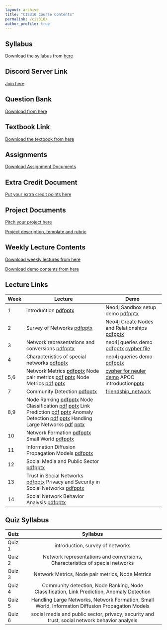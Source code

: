 ```yaml
---
layout: archive
title: "CIS310 Course Contents"
permalink: /cis310/
author_profile: true
---
```


## Syllabus

Download the syllabus from [here](https://drive.google.com/file/d/1wqEBlBXtYCwfZLJN_H6Rl3Tnn0QYPeXv/view?usp=sharing)


## Discord Server Link

[Join here](https://discord.gg/cm68SAQsjE)

## Question Bank

[Download from here](https://docs.google.com/document/d/1mCMnkhZ6qE2x23fCM-B3-tgjnyYFt1fmwsvzhI0oct8/edit#heading=h.r7bwerrixg0z)


## Textbook Link

[Download the textbook from here](https://drive.google.com/file/d/1TKI7vucHkoTseZVWmovYtwvathu-QXE_/view?usp=sharing)

## Assignments

[Download Assignment Documents](https://drive.google.com/drive/folders/1Pro0_1q7Ks9h0QoomV48kwTUB3eNVYbp?usp=sharing)


## Extra Credit Document

[Put your extra credit points here](https://docs.google.com/document/d/1m_1fZ4pop9VIuBoIWSX-xxuvG-qRasckqElYp-qv2Os/edit?usp=sharing)


## Project Documents
[Pitch your project here](https://docs.google.com/document/d/1nUvDDlweu3gG57R8kRAeN1liYM_gNtIRV0-H-hz6xuk/edit?usp=sharing)

[Project description, template and rubric](https://drive.google.com/drive/folders/1VjExeTuq1B8n3JUYYIuZ-q3nkR0SLBAK?usp=sharing)

## Weekly Lecture Contents

[Download weekly lectures from here](https://drive.google.com/drive/folders/1WTxPEDXg6zm89rPIeK6v6mdtahBKY40f?usp=sharing)

[Download demo contents from here](https://drive.google.com/drive/folders/1_AdNhTSBwOK4aYWTizrpTH7ag0OJhpJ9?usp=sharing)



## Lecture Links

|Week              | Lecture | Demo |
| --------| -------------------------- | ----------------- |
| 1       |   introduction [pdf](https://drive.google.com/file/d/1XsUxbGOxxD4cqJte8XWvZCAe5SYC0L3t/view?usp=drive_link)[pptx](https://docs.google.com/presentation/d/1Xkbpzch9YRCobtYl2MzErJgRmE0Vn3Yj/edit?usp=drive_link&ouid=116517936227271601598&rtpof=true&sd=true) | Neo4j Sandbox setup demo [pdf](https://drive.google.com/file/d/1e0yycF7uViG7EZ7KZs7qUN0Y1jQ5SfAo/view?usp=drive_link)[pptx](https://docs.google.com/presentation/d/1_BtUNy8q2W74bDrH0ACIByFYHN79R36o/edit?usp=drive_link) |
| 2      |   Survey of Networks [pdf](https://drive.google.com/file/d/1Xwj7aIUSAFwn4aiR1eKDKWRf1prld0uq/view?usp=drive_link)[pptx](https://docs.google.com/presentation/d/1Y-7nL0Kz2IILkxo14NgVDcCzA3g_V-1O/edit?usp=drive_link&ouid=116517936227271601598&rtpof=true&sd=true) | Neo4j Create Nodes and Relationships [pdf](https://drive.google.com/file/d/1PIUWDbzQYhJh6yx1pbozqe4qL0gv7yss/view?usp=drive_link)[pptx](https://docs.google.com/presentation/d/1OvOy-JD9Tc-hSqDVUd0oyuueVKlkd8C8/edit?usp=drive_link) |
| 3      |   Network representations and conversions [pdf](https://drive.google.com/file/d/1Y3BFXaJbMkh1jz0bLMWs8vKfeUhxq1J7/view?usp=drive_link)[pptx](https://docs.google.com/presentation/d/1Y5esRbAOaYecMxS_0hw6rAA6iX4x3dYu/edit?usp=drive_link&ouid=116517936227271601598&rtpof=true&sd=true) | neo4j queries demo [pdf](https://drive.google.com/file/d/1spLCuyjO81uQaYSC2m8zGBYo3-xvcUEC/view?usp=drive_link)[pptx](https://docs.google.com/presentation/d/1R84FkKiUt0P4pwxUN1_nXJ0o_3tQxELS/edit?usp=drive_link) [cypher file](https://drive.google.com/file/d/1R5UqjhhhrIvIpc6Ijod3MID8JQ1dFnnu/view?usp=sharing)|
| 4      |   Characteristics of special networks [pdf](https://drive.google.com/file/d/1YErZwr1p3W0L3EuUlNjULvFcrRfSJcFU/view?usp=drive_link)[pptx](https://docs.google.com/presentation/d/1YHSNtTfMngen-qbmZ7on5CtUnHz2cWNf/edit?usp=drive_link&ouid=116517936227271601598&rtpof=true&sd=true) | neo4j queries demo [pdf](https://drive.google.com/file/d/1spLCuyjO81uQaYSC2m8zGBYo3-xvcUEC/view?usp=drive_link)[pptx](https://docs.google.com/presentation/d/1R84FkKiUt0P4pwxUN1_nXJ0o_3tQxELS/edit?usp=drive_link) |
| 5,6      |   Network Metrics [pdf](https://drive.google.com/file/d/1-n0reYcCWzb88VcB99kuBiWtbEmsTShI/view?usp=drive_link)[pptx](https://docs.google.com/presentation/d/1YLSlg0dpvJECMJhMOd3qfgoyeakUSj_L/edit?usp=drive_link&ouid=116517936227271601598&rtpof=true&sd=true) Node pair metrics [pdf](https://drive.google.com/file/d/1-mjGGppMryYFPWUHCGWu7OVdrI__rEpj/view?usp=drive_link) [pptx](https://docs.google.com/presentation/d/1YHbw3IfQxDd1wR_V-JMcATKw1dnsnQox/edit?usp=drive_link&ouid=116517936227271601598&rtpof=true&sd=true) Node Metrics [pdf](https://drive.google.com/file/d/1ucUy8r38jqInYlW3rwT3C1lFdLRB1a5o/view?usp=drive_link) [pptx](https://docs.google.com/presentation/d/1YLjeM4TYUPkvHpvt6DUfBQh1GviTo5gB/edit?usp=drive_link&ouid=116517936227271601598&rtpof=true&sd=true) |[cypher for neuler demo](https://drive.google.com/file/d/1Q9aNkUUnZO4YPjk696mRhFeIVJeeScRM/view?usp=sharing) APOC introduction[pptx](https://docs.google.com/presentation/d/10SOqA9rcVPzjzx0Fahy8kI070lybay3z/edit?usp=sharing&ouid=116517936227271601598&rtpof=true&sd=true) |
| 7      |   Community Detection [pdf](https://drive.google.com/file/d/10zHwEucowsxl5egqfirD5dOuOCqaLLj_/view?usp=drive_link)[pptx](https://docs.google.com/presentation/d/1ZQDjpfBc6RuBIjBkMU5t1J4dgyws7pxg/edit?usp=drive_link) | [friendship_network](https://drive.google.com/file/d/1Vz1wGCkoQyrVMEXDI6h5_8ELPxbemOzO/view?usp=drive_link)|
| 8,9      |   Node Ranking [pdf](https://drive.google.com/file/d/11GGiSVYpZ17p4VxDtlMBK5dIYOEQLmfu/view?usp=drive_link)[pptx](https://docs.google.com/presentation/d/10wMRNzqBpIuaxVzXhhrqeHN8IDUh-cHQ/edit?usp=drive_link&ouid=101546128155949586791&rtpof=true&sd=true)   Node Classification [pdf](https://drive.google.com/file/d/11IBqVrlrXTmFlA-UNyDSjoANYAe74cwR/view?usp=drive_link) [pptx](https://docs.google.com/presentation/d/114IjbCd39wnDgLkp8SabiXuawxPDHy9h/edit?usp=drive_link&ouid=101546128155949586791&rtpof=true&sd=true)  Link Prediction [pdf](https://drive.google.com/file/d/11IRqB5tTR_-Q0l1KEuLpHU1rwP-zDwX_/view?usp=drive_link) [pptx](https://docs.google.com/presentation/d/10yNxOQTRAj_moqHDsaO0zX6opumrG-86/edit?usp=drive_link&ouid=101546128155949586791&rtpof=true&sd=true) Anomaly Detection [pdf](https://drive.google.com/file/d/11M_yeA8JeigzD8HuaoJG53rJF7ecK_mX/view?usp=drive_link) [pptx](https://docs.google.com/presentation/d/116H4We_0iI4m22nxwjBm4suymacr_t1h/edit?usp=drive_link&ouid=101546128155949586791&rtpof=true&sd=true) Handling Large Networks [pdf](https://drive.google.com/file/d/11YAe4uiCvc7v_2aGH_SrxXR7JgcW7MLK/view?usp=drive_link) [pptx](https://docs.google.com/presentation/d/119pe3omo62QttJNzU1rVCPfEvnscd7WW/edit?usp=drive_link&ouid=101546128155949586791&rtpof=true&sd=true)| |
| 10      |   Network Formation [pdf](https://drive.google.com/file/d/1vcOFu9ZahbpFdEqTisHkXWCE9Cww1Y07/view?usp=sharing)[pptx](https://docs.google.com/presentation/d/1YUnixxA78qeww2KRfJR2xGbuDY-GAEVr/edit?usp=sharing&ouid=116517936227271601598&rtpof=true&sd=true) Small World [pdf](https://drive.google.com/file/d/1vkZi2qpGXVuQK92CqXw-HMwgbTgOYfOl/view?usp=sharing)[pptx](https://docs.google.com/presentation/d/1Yn_NIIzhKK8pLvBgm-BQlnFUEzjscGlo/edit?usp=sharing&ouid=116517936227271601598&rtpof=true&sd=true)  | |
| 11      |   Information Diffusion Propagation Models [pdf](https://drive.google.com/file/d/1vr8gGcLtCNdtUG88NZ6c_uEBcNjU__Oe/view?usp=sharing)[pptx](https://docs.google.com/presentation/d/1Zp2rBp4t4WWeMCIk14ZHzMEaU5re0NTd/edit?usp=sharing&ouid=116517936227271601598&rtpof=true&sd=true) | |
| 12      |   Social Media and Public Sector [pdf](https://drive.google.com/file/d/1zuTYwuF6yVkGGnClajkuGMIEI3YiCUIv/view?usp=drive_link)[pptx](https://docs.google.com/presentation/d/1ZvSdEEHHXCIwPzqv-37f7jP3OPazFmn3/edit?usp=drive_link&ouid=101546128155949586791&rtpof=true&sd=true) | |
| 13      |   Trust in Social Networks [pdf](https://drive.google.com/file/d/1Kg8oKS9QmtNyd411UTkzMvExymo0npZW/view?usp=sharing)[pptx](https://docs.google.com/presentation/d/1ZSYrOIpnqeGRdfCNQOHCZZAbZvuISHC8/edit?usp=sharing&ouid=116517936227271601598&rtpof=true&sd=true) Privacy and Security in Social Networks [pdf](https://drive.google.com/file/d/10GbTzC2xq0K9q0ys7L9D8dLRf9XyQN0J/view?usp=sharing)[pptx](https://docs.google.com/presentation/d/1Z_FC0Naco9hIg04HvcUX559KJWk7lL1P/edit?usp=sharing&ouid=116517936227271601598&rtpof=true&sd=true)| |
| 14      |   Social Network Behavior Analysis [pdf](https://drive.google.com/file/d/1xnTtTGDQGHdCN98n7dcmfbP1BABiIf1C/view?usp=sharing)[pptx](https://docs.google.com/presentation/d/1xc36pUTpvj4w8EYgpTpCNfZJS_p5pJ4b/edit?usp=sharing&ouid=116517936227271601598&rtpof=true&sd=true) | |


## Quiz Syllabus

| Quiz      | Syllabus | 
| :---        |:----:   | 
| Quiz 1      | introduction, survey of networks      | 
| Quiz 2   | Network representations and conversions, Characteristics of special networks|
| Quiz 3   | Network Metrics, Node pair metrics, Node Metrics |
| Quiz 4   | Community detection, Node Ranking, Node Classification, Link Prediction, Anomaly Detection|
| Quiz 5  |Handling Large Networks, Network Formation, Small World,	Information Diffusion Propagation Models | 
| Quiz 6  | social media and public sector, privacy, security and trust, social network behavior analysis| 


